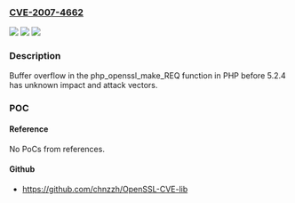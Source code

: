 ### [CVE-2007-4662](https://cve.mitre.org/cgi-bin/cvename.cgi?name=CVE-2007-4662)
![](https://img.shields.io/static/v1?label=Product&message=n%2Fa&color=blue)
![](https://img.shields.io/static/v1?label=Version&message=n%2Fa&color=blue)
![](https://img.shields.io/static/v1?label=Vulnerability&message=n%2Fa&color=brighgreen)

### Description

Buffer overflow in the php_openssl_make_REQ function in PHP before 5.2.4 has unknown impact and attack vectors.

### POC

#### Reference
No PoCs from references.

#### Github
- https://github.com/chnzzh/OpenSSL-CVE-lib

